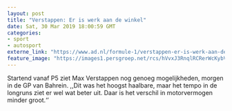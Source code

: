 ```yaml
---
layout: post
title: "Verstappen: Er is werk aan de winkel"
date: Sat, 30 Mar 2019 18:00:59 GMT
categories: 
- sport 
- autosport 
externe_link: "https://www.ad.nl/formule-1/verstappen-er-is-werk-aan-de-winkel~a54f3230/"
feature_image: "https://images1.persgroep.net/rcs/hVvxJ3RnqlRCRerWcKybVtlyBvo/diocontent/144481206/_fitwidth/400/?appId=21791a8992982cd8da851550a453bd7f&quality=0.7"
---
```


Startend vanaf P5 ziet Max Verstappen nog genoeg mogelijkheden, morgen in de GP van Bahrein. ,,Dit was het hoogst haalbare, maar het tempo in de longruns ziet er wel wat beter uit. Daar is het verschil in motorvermogen minder groot.‘’
